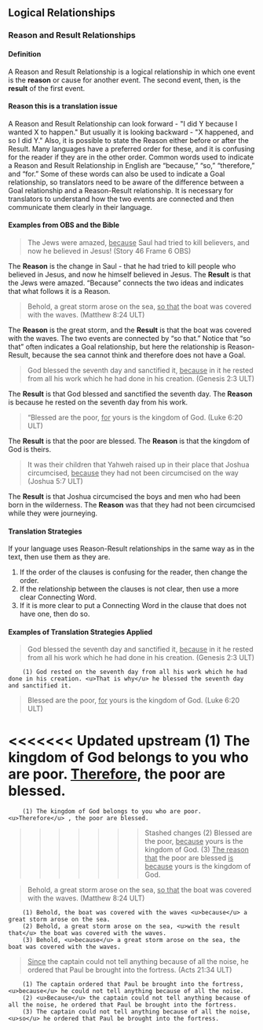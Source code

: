 ## Logical Relationships

### Reason and Result Relationships

#### Definition

A Reason and Result Relationship is a logical relationship in which one event is the **reason** or cause for another event. The second event, then, is the **result** of the first event.

#### Reason this is a translation issue

A Reason and Result Relationship can look forward - "I did Y because I wanted X to happen." But usually it is looking backward - "X happened, and so I did Y." Also, it is possible to state the Reason either before or after the Result. Many languages have a preferred order for these, and it is confusing for the reader if they are in the other order. Common words used to indicate a Reason and Result Relationship in English are “because,” “so,” “therefore,” and “for.” Some of these words can also be used to indicate a Goal relationship, so translators need to be aware of the difference between a Goal relationship and a Reason-Result relationship. It is necessary for translators to understand how the two events are connected and then communicate them clearly in their language. 

#### Examples from OBS and the Bible

> The Jews were amazed, <u>because</u> Saul had tried to kill believers, and now he believed in Jesus! (Story 46 Frame 6 OBS)

The **Reason** is the change in Saul - that he had tried to kill people who believed in Jesus, and now he himself believed in Jesus. The **Result** is that the Jews were amazed. “Because” connects the two ideas and indicates that what follows it is a Reason.

> Behold, a great storm arose on the sea, <u>so that</u> the boat was covered with the waves. (Matthew 8:24 ULT)

The **Reason** is the great storm, and the **Result** is that the boat was covered with the waves. The two events are connected by “so that.” Notice that “so that” often indicates a Goal relationship, but here the relationship is Reason-Result, because the sea cannot think and therefore does not have a Goal. 

> God blessed the seventh day and sanctified it, <u>because</u> in it he rested from all his work which he had done in his creation. (Genesis 2:3 ULT)

The **Result** is that God blessed and sanctified the seventh day. The **Reason** is because he rested on the seventh day from his work.

> “Blessed are the poor, <u>for</u> yours is the kingdom of God. (Luke 6:20 ULT)

The **Result** is that the poor are blessed. The **Reason** is that the kingdom of God is theirs.

> It was their children that Yahweh raised up in their place that Joshua circumcised, <u>because</u> they had not been circumcised on the way (Joshua 5:7 ULT)

The **Result** is that Joshua circumcised the boys and men who had been born in the wilderness. The **Reason** was that they had not been circumcised while they were journeying.

#### Translation Strategies

If your language uses Reason-Result relationships in the same way as in the text, then use them as they are.

1. If the order of the clauses is confusing for the reader, then change the order.
2. If the relationship between the clauses is not clear, then use a more clear Connecting Word.
3. If it is more clear to put a Connecting Word in the clause that does not have one, then do so.

#### Examples of Translation Strategies Applied

> God blessed the seventh day and sanctified it, <u>because</u> in it he rested from all his work which he had done in his creation. (Genesis 2:3 ULT)

        (1) God rested on the seventh day from all his work which he had done in his creation. <u>That is why</u> he blessed the seventh day and sanctified it.

> Blessed are the poor, <u>for</u> yours is the kingdom of God. (Luke 6:20 ULT)

<<<<<<< Updated upstream
        (1) The kingdom of God belongs to you who are poor. <u>Therefore</u>, the poor are blessed. 
=======
        (1) The kingdom of God belongs to you who are poor. <u>Therefore</u> , the poor are blessed. 
>>>>>>> Stashed changes
        (2) Blessed are the poor, <u>because</u> yours is the kingdom of God. 
        (3) <u>The reason that</u> the poor are blessed <u>is because</u> yours is the kingdom of God.

> Behold, a great storm arose on the sea, <u>so that</u> the boat was covered with the waves. (Matthew 8:24 ULT)

        (1) Behold, the boat was covered with the waves <u>because</u> a great storm arose on the sea.
        (2) Behold, a great storm arose on the sea, <u>with the result that</u> the boat was covered with the waves.
        (3) Behold, <u>because</u> a great storm arose on the sea, the boat was covered with the waves.

> <u>Since</u> the captain could not tell anything because of all the noise, he ordered that Paul be brought into the fortress. (Acts 21:34 ULT) 

        (1) The captain ordered that Paul be brought into the fortress, <u>because</u> he could not tell anything because of all the noise.
        (2) <u>Because</u> the captain could not tell anything because of all the noise, he ordered that Paul be brought into the fortress.
        (3) The captain could not tell anything because of all the noise, <u>so</u> he ordered that Paul be brought into the fortress.